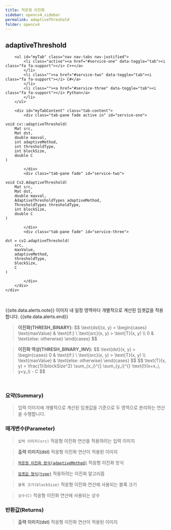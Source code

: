 ```yaml
---
title: 적응형 이진화
sidebar: opencv4_sidebar
permalink: adaptiveThreshold
folder: opencv4
---
```


<div class="row">
    <div class="col-lg-12">
        <h2 class="page-header">adaptiveThreshold</h2>
    </div>
    <div class="col-lg-12">

        <ul id="myTab" class="nav nav-tabs nav-justified">
            <li class="active"><a href="#service-one" data-toggle="tab"><i class="fa fa-support"></i> C++</a>
            </li>
            <li class=""><a href="#service-two" data-toggle="tab"><i class="fa fa-support"></i> C#</a>
            </li>
            <li class=""><a href="#service-three" data-toggle="tab"><i class="fa fa-support"></i> Python</a>
            </li>
        </ul>

        <div id="myTabContent" class="tab-content">
            <div class="tab-pane fade active in" id="service-one">
<pre class="prettyprint"><code class="language-cpp">void cv::adaptiveThreshold(
    Mat src,
    Mat dst,
    double maxval,
    int adaptiveMethod,
    int thresholdType,
    int blockSize,
    double C
)</code></pre>
            </div>
            <div class="tab-pane fade" id="service-two">
<pre class="prettyprint"><code class="language-cs">void Cv2.AdaptiveThreshold(
    Mat src,
    Mat dst,
    double maxval,
    AdaptiveThresholdTypes adaptiveMethod,
    ThresholdTypes thresholdType,
    int blockSize,
    double C
)</code></pre>
            </div>
            <div class="tab-pane fade" id="service-three">
<pre class="prettyprint"><code class="language-py">dst = cv2.adaptiveThreshold(
    src,
    maxValue,
    adaptiveMethod,
    thresholdType,
    blockSize,
    C
)</code></pre>
            </div>
        </div>
    </div>
</div>

<br>

{{site.data.alerts.note}}
이미지 내 일정 영역마다 개별적으로 계산된 임곗값을 적용합니다.
{{site.data.alerts.end}}

<blockquote class="formula">
<b>이진화(THRESH_BINARY):</b>
$$ \text{dst}(x, y) = \begin{cases} \text{maxValue} & \text{if:} \ \text{src}(x, y) > \text{T}(x, y) \\ 0 & \text{else: otherwise} \end{cases} $$
</blockquote>

<blockquote class="formula">
<b>이진화 역상(THRESH_BINARY_INV):</b>
$$ \text{dst}(x, y) = \begin{cases} 0 & \text{if:} \ \text{src}(x, y) > \text{T}(x, y) \\ \text{maxValue} & \text{else: otherwise} \end{cases} $$ 
$$ \text{T}(x, y) = \frac{1}{blockSize^2} \sum_{x_i}^{} \sum_{y_i}^{} \text{I}(x+x_i, y+y_i) - C $$
</blockquote>

<br>

### 요약(Summary)

> 입력 이미지에 개별적으로 계산된 임곗값을 기준으로 두 영역으로 분리하는 연산을 수행합니다.

### 매개변수(Parameter)

> `입력 이미지(src)` 적응형 이진화 연산을 적용하려는 입력 이미지

> <a data-toggle="tooltip" data-original-title="{{site.data.glossary.only_C_CS}}">출력 이미지(dst)</a> 적응형 이진화 연산이 적용된 이미지

> [`적응형 이진화 방식(adaptiveMethod)`](AdaptiveThresholdTypes) 적응형 이진화 방식

> [`임곗값 형식(type)`](ThresholdTypes) 적용하려는 이진화 알고리즘

> `블록 크기(blockSize)` 적응형 이진화 연산에 사용되는 블록 크기

> `상수(C)` 적응형 이진화 연산에 사용되는 상수

### 반환값(Returns)

> <a data-toggle="tooltip" data-original-title="{{site.data.glossary.only_Python}}">출력 이미지(dst)</a> 적응형 이진화 연산이 적용된 이미지